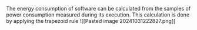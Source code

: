 The energy consumption of software can be calculated from the samples of power consumption measured during its execution. This calculation is done by applying the trapezoid rule
![[Pasted image 20241031222827.png]]